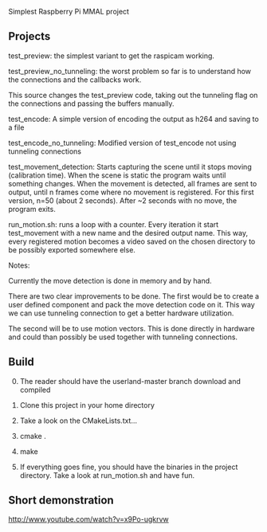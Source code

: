 Simplest Raspberry Pi MMAL project

Projects
--------

test\_preview: the simplest variant to get the raspicam working.

test\_preview\_no\_tunneling: the worst problem so far is to understand how the connections and the callbacks work.

This source changes the test\_preview code, taking out the tunneling flag on the connections and passing the buffers manually.

test\_encode: A simple version of encoding the output as h264 and saving to a file

test\_encode\_no\_tunneling: Modified version of test\_encode not using tunneling connections

test\_movement\_detection: Starts capturing the scene until it stops moving (calibration time). 
When the scene is static the program waits until something changes.
When the movement is detected, all frames are sent to output, until n frames come where no movement is registered.
For this first version, n=50 (about 2 seconds).
After ~2 seconds with no move, the program exits.

run\_motion.sh: runs a loop with a counter. Every iteration it start test\_movement with a new name and the desired output name.
This way, every registered motion becomes a video saved on the chosen directory to be possibly exported somewhere else.

Notes:

Currently the move detection is done in memory and by hand.

There are two clear improvements to be done. The first would be to create a user defined component and pack the move
detection code on it. This way we can use tunneling connection to get a better hardware utilization.

The second will be to use motion vectors. This is done directly in hardware and could than possibly be used together with 
tunneling connections.



Build
-----
0. The reader should have the userland-master branch download and compiled 

1. Clone this project in your home directory
   
2. Take a look on the CMakeLists.txt... 

3. cmake .

4. make

5. If everything goes fine, you should have the binaries in the project directory. Take a look at run\_motion.sh and have fun.


Short demonstration
-------------------
http://www.youtube.com/watch?v=x9Po-ugkrvw
